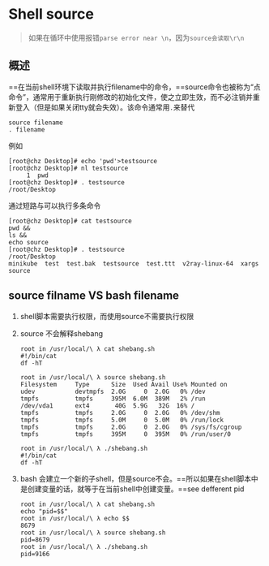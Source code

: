 # Shell source
> 如果在循环中使用报错`parse error near \n`，因为`source会读取\r\n`
## 概述

==在当前shell环境下读取并执行filename中的命令，==source命令也被称为“点命令”，通常用于重新执行刚修改的初始化文件，使之立即生效，而不必注销并重新登入（但是如果关闭tty就会失效）。该命令通常用`.`来替代

```
source filename
. filename
```

例如

```
[root@chz Desktop]# echo 'pwd'>testsource 
[root@chz Desktop]# nl testsource 
     1	pwd
[root@chz Desktop]# . testsource 
/root/Desktop
```

通过短路与可以执行多条命令

```
[root@chz Desktop]# cat testsource 
pwd &&
ls &&
echo source
[root@chz Desktop]# . testsource 
/root/Desktop
minikube  test  test.bak  testsource  test.ttt  v2ray-linux-64  xargs
source
```

## source filname VS bash filename

1. shell脚本需要执行权限，而使用source不需要执行权限

2. source 不会解释shebang

   ```
   root in /usr/local/\ λ cat shebang.sh
   #!/bin/cat
   df -hT
   
   root in /usr/local/\ λ source shebang.sh
   Filesystem     Type      Size  Used Avail Use% Mounted on
   udev           devtmpfs  2.0G     0  2.0G   0% /dev
   tmpfs          tmpfs     395M  6.0M  389M   2% /run
   /dev/vda1      ext4       40G  5.9G   32G  16% /
   tmpfs          tmpfs     2.0G     0  2.0G   0% /dev/shm
   tmpfs          tmpfs     5.0M     0  5.0M   0% /run/lock
   tmpfs          tmpfs     2.0G     0  2.0G   0% /sys/fs/cgroup
   tmpfs          tmpfs     395M     0  395M   0% /run/user/0
   
   root in /usr/local/\ λ ./shebang.sh
   #!/bin/cat
   df -hT
   ```

3. bash 会建立一个新的子shell，但是source不会。==所以如果在shell脚本中是创建变量的话，就等于在当前shell中创建变量。==see defferent pid 

   ```
   root in /usr/local/\ λ cat shebang.sh
   echo "pid=$$"
   root in /usr/local/\ λ echo $$
   8679
   root in /usr/local/\ λ source shebang.sh
   pid=8679
   root in /usr/local/\ λ ./shebang.sh
   pid=9166
   ```

   
